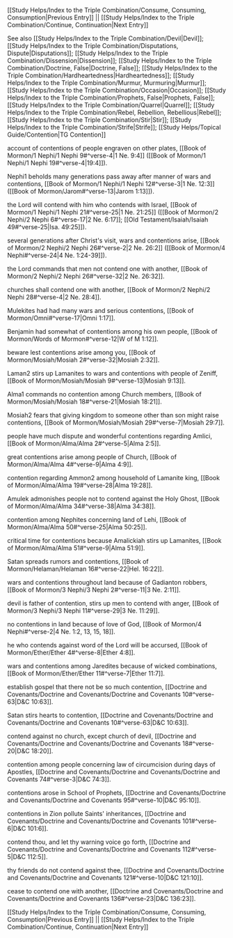 [[Study Helps/Index to the Triple Combination/Consume, Consuming, Consumption|Previous Entry]]  ||  [[Study Helps/Index to the Triple Combination/Continue, Continuation|Next Entry]]

 See also [[Study Helps/Index to the Triple Combination/Devil|Devil]]; [[Study Helps/Index to the Triple Combination/Disputations, Dispute|Disputations]]; [[Study Helps/Index to the Triple Combination/Dissension|Dissension]]; [[Study Helps/Index to the Triple Combination/Doctrine, False|Doctrine, False]]; [[Study Helps/Index to the Triple Combination/Hardheartedness|Hardheartedness]]; [[Study Helps/Index to the Triple Combination/Murmur, Murmuring|Murmur]]; [[Study Helps/Index to the Triple Combination/Occasion|Occasion]]; [[Study Helps/Index to the Triple Combination/Prophets, False|Prophets, False]]; [[Study Helps/Index to the Triple Combination/Quarrel|Quarrel]]; [[Study Helps/Index to the Triple Combination/Rebel, Rebellion, Rebellious|Rebel]]; [[Study Helps/Index to the Triple Combination/Stir|Stir]]; [[Study Helps/Index to the Triple Combination/Strife|Strife]]; [[Study Helps/Topical Guide/Contention|TG Contention]]

 account of contentions of people engraven on other plates, [[Book of Mormon/1 Nephi/1 Nephi 9#^verse-4|1 Ne. 9:4]] ([[Book of Mormon/1 Nephi/1 Nephi 19#^verse-4|19:4]]).

 Nephi1 beholds many generations pass away after manner of wars and contentions, [[Book of Mormon/1 Nephi/1 Nephi 12#^verse-3|1 Ne. 12:3]] ([[Book of Mormon/Jarom#^verse-13|Jarom 1:13]]).

 the Lord will contend with him who contends with Israel, [[Book of Mormon/1 Nephi/1 Nephi 21#^verse-25|1 Ne. 21:25]] ([[Book of Mormon/2 Nephi/2 Nephi 6#^verse-17|2 Ne. 6:17]]; [[Old Testament/Isaiah/Isaiah 49#^verse-25|Isa. 49:25]]).

 several generations after Christ's visit, wars and contentions arise, [[Book of Mormon/2 Nephi/2 Nephi 26#^verse-2|2 Ne. 26:2]] ([[Book of Mormon/4 Nephi#^verse-24|4 Ne. 1:24-39]]).

 the Lord commands that men not contend one with another, [[Book of Mormon/2 Nephi/2 Nephi 26#^verse-32|2 Ne. 26:32]].

 churches shall contend one with another, [[Book of Mormon/2 Nephi/2 Nephi 28#^verse-4|2 Ne. 28:4]].

 Mulekites had had many wars and serious contentions, [[Book of Mormon/Omni#^verse-17|Omni 1:17]].

 Benjamin had somewhat of contentions among his own people, [[Book of Mormon/Words of Mormon#^verse-12|W of M 1:12]].

 beware lest contentions arise among you, [[Book of Mormon/Mosiah/Mosiah 2#^verse-32|Mosiah 2:32]].

 Laman2 stirs up Lamanites to wars and contentions with people of Zeniff, [[Book of Mormon/Mosiah/Mosiah 9#^verse-13|Mosiah 9:13]].

 Alma1 commands no contention among Church members, [[Book of Mormon/Mosiah/Mosiah 18#^verse-21|Mosiah 18:21]].

 Mosiah2 fears that giving kingdom to someone other than son might raise contentions, [[Book of Mormon/Mosiah/Mosiah 29#^verse-7|Mosiah 29:7]].

 people have much dispute and wonderful contentions regarding Amlici, [[Book of Mormon/Alma/Alma 2#^verse-5|Alma 2:5]].

 great contentions arise among people of Church, [[Book of Mormon/Alma/Alma 4#^verse-9|Alma 4:9]].

 contention regarding Ammon2 among household of Lamanite king, [[Book of Mormon/Alma/Alma 19#^verse-28|Alma 19:28]].

 Amulek admonishes people not to contend against the Holy Ghost, [[Book of Mormon/Alma/Alma 34#^verse-38|Alma 34:38]].

 contention among Nephites concerning land of Lehi, [[Book of Mormon/Alma/Alma 50#^verse-25|Alma 50:25]].

 critical time for contentions because Amalickiah stirs up Lamanites, [[Book of Mormon/Alma/Alma 51#^verse-9|Alma 51:9]].

 Satan spreads rumors and contentions, [[Book of Mormon/Helaman/Helaman 16#^verse-22|Hel. 16:22]].

 wars and contentions throughout land because of Gadianton robbers, [[Book of Mormon/3 Nephi/3 Nephi 2#^verse-11|3 Ne. 2:11]].

 devil is father of contention, stirs up men to contend with anger, [[Book of Mormon/3 Nephi/3 Nephi 11#^verse-29|3 Ne. 11:29]].

 no contentions in land because of love of God, [[Book of Mormon/4 Nephi#^verse-2|4 Ne. 1:2, 13, 15, 18]].

 he who contends against word of the Lord will be accursed, [[Book of Mormon/Ether/Ether 4#^verse-8|Ether 4:8]].

 wars and contentions among Jaredites because of wicked combinations, [[Book of Mormon/Ether/Ether 11#^verse-7|Ether 11:7]].

 establish gospel that there not be so much contention, [[Doctrine and Covenants/Doctrine and Covenants/Doctrine and Covenants 10#^verse-63|D&C 10:63]].

 Satan stirs hearts to contention, [[Doctrine and Covenants/Doctrine and Covenants/Doctrine and Covenants 10#^verse-63|D&C 10:63]].

 contend against no church, except church of devil, [[Doctrine and Covenants/Doctrine and Covenants/Doctrine and Covenants 18#^verse-20|D&C 18:20]].

 contention among people concerning law of circumcision during days of Apostles, [[Doctrine and Covenants/Doctrine and Covenants/Doctrine and Covenants 74#^verse-3|D&C 74:3]].

 contentions arose in School of Prophets, [[Doctrine and Covenants/Doctrine and Covenants/Doctrine and Covenants 95#^verse-10|D&C 95:10]].

 contentions in Zion pollute Saints' inheritances, [[Doctrine and Covenants/Doctrine and Covenants/Doctrine and Covenants 101#^verse-6|D&C 101:6]].

 contend thou, and let thy warning voice go forth, [[Doctrine and Covenants/Doctrine and Covenants/Doctrine and Covenants 112#^verse-5|D&C 112:5]].

 thy friends do not contend against thee, [[Doctrine and Covenants/Doctrine and Covenants/Doctrine and Covenants 121#^verse-10|D&C 121:10]].

 cease to contend one with another, [[Doctrine and Covenants/Doctrine and Covenants/Doctrine and Covenants 136#^verse-23|D&C 136:23]].

[[Study Helps/Index to the Triple Combination/Consume, Consuming, Consumption|Previous Entry]]  ||  [[Study Helps/Index to the Triple Combination/Continue, Continuation|Next Entry]]